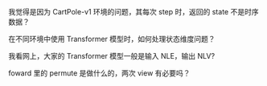 我觉得是因为 CartPole-v1 环境的问题，其每次 step 时，返回的 state 不是时序数据？

在不同环境中使用 Transformer 模型时，如何处理状态维度问题？

我看网上，大家的 Transformer 模型一般是输入 NLE，输出 NLV?

foward 里的 permute 是做什么的，两次 view 有必要吗？
